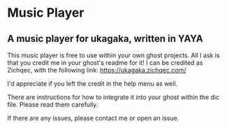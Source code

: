# Music Player
## A music player for ukagaka, written in YAYA

This music player is free to use within your own ghost projects. All I ask is that you credit me in your ghost's readme for it! I can be credited as Zichqec, with the following link: https://ukagaka.zichqec.com/

I'd appreciate if you left the credit in the help menu as well.

There are instructions for how to integrate it into your ghost within the dic file. Please read them carefully.

If there are any issues, please contact me or open an issue.

